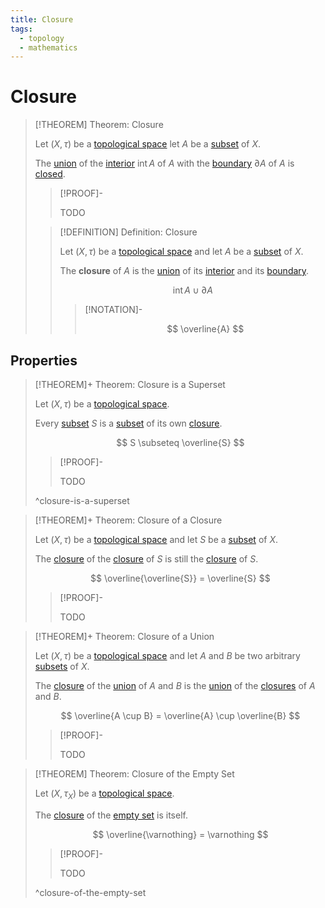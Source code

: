 ```yaml
---
title: Closure
tags:
  - topology
  - mathematics
---
```


# Closure

>[!THEOREM] Theorem: Closure
>
>Let $(X, \tau)$ be a [topological space](../Topological%20Spaces/index.md) let $A$ be a [subset](../../Set%20Theory/index.md) of $X$.
>
>The [union](../../Set%20Theory/Set%20Operations.md) of the [interior](Interior.md) $\operatorname{int} A$ of $A$ with the [boundary](Boundary.md) $\partial A$ of $A$ is [closed](../Topological%20Spaces/Closed%20Sets.md).
>
>>[!PROOF]-
>>
>>TODO
>>
>
>>[!DEFINITION] Definition: Closure
>>
>>Let $(X, \tau)$ be a [topological space](../Topological%20Spaces/index.md) and let $A$ be a [subset](../../Set%20Theory/index.md) of $X$.
>>
>>The **closure** of $A$ is the [union](../../Set%20Theory/Set%20Operations.md) of its [interior](Interior.md) and its [boundary](Boundary.md).
>>
>>$$
>>\operatorname{int} A \cup \partial A
>>$$
>>
>>>[!NOTATION]-
>>>
>>>$$
>>>\overline{A}
>>>$$
>>>
>>
>

## Properties

>[!THEOREM]+ Theorem: Closure is a Superset
>
>Let $(X, \tau)$ be a [topological space](../Topological%20Spaces/index.md).
>
>Every [subset](../../Set%20Theory/index.md) $S$ is a [subset](../../Set%20Theory/index.md) of its own [closure](Closure.md).
>
>$$
>S \subseteq \overline{S}
>$$
>
>>[!PROOF]-
>>
>>TODO
>>
>
>^closure-is-a-superset
>

>[!THEOREM]+ Theorem: Closure of a Closure
>
>Let $(X, \tau)$ be a [topological space](../Topological%20Spaces/index.md) and let $S$ be a [subset](../../Set%20Theory/index.md) of $X$.
>
>The [closure](Closure.md) of the [closure](Closure.md) of $S$ is still the [closure](Closure.md) of $S$.
>
>$$
>\overline{\overline{S}} = \overline{S}
>$$
>
>>[!PROOF]-
>>
>>TODO
>>
>

>[!THEOREM]+ Theorem: Closure of a Union
>
>Let $(X, \tau)$ be a [topological space](../Topological%20Spaces/index.md) and let $A$ and $B$ be two arbitrary [subsets](../../Set%20Theory/index.md) of $X$.
>
>The [closure](Closure.md) of the [union](../../Set%20Theory/Set%20Operations.md) of $A$ and $B$ is the [union](../../Set%20Theory/Set%20Operations.md) of the [closures](Closure.md) of $A$ and $B$.
>
>$$
>\overline{A \cup B} = \overline{A} \cup \overline{B}
>$$
>
>>[!PROOF]-
>>
>>TODO
>>
>

>[!THEOREM] Theorem: Closure of the Empty Set
>
>Let $(X, \tau_X)$ be a [topological space](../Topological%20Spaces/index.md).
>
>The [closure](Closure.md) of the [empty set](../../Set%20Theory/The%20Empty%20Set.md) is itself.
>
>$$
>\overline{\varnothing} = \varnothing
>$$
>
>>[!PROOF]-
>>
>>TODO
>>
>
>^closure-of-the-empty-set
>